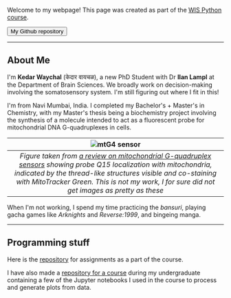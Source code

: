 Welcome to my webpage! This page was created as part of the [WIS Python course](https://github.com/Code-Maven/wis-python-course-2025-03).

<button name="Github repo" onclick="https://github.com/waychalkedar/waychalkedar.github.io">My Github repository</button>

---

## About Me

I'm <b>Kedar Waychal</b> (केदार वायचळ), a new PhD Student with Dr <b>Ilan Lampl</b> at the Department of Brain Sciences. We broadly work on decision-making involving the somatosensory system. I'm still figuring out where I fit in this!

I'm from Navi Mumbai, India. I completed my Bachelor's + Master's in Chemistry, with my Master's thesis being a biochemistry project involving the synthesis of a molecule intended to act as a fluorescent probe for mitochondrial DNA G-quadruplexes in cells. 

| ![mtG4 sensor](https://ars.els-cdn.com/content/image/1-s2.0-S1389556723000503-gr29.jpg) | 
|:--:| 
| *Figure taken from [a review on mitochondrial G-quadruplex sensors](https://doi.org/10.1016/j.jphotochemrev.2023.100619) showing probe Q15 localization with mitochondria, indicated by the thread-like structures visible and co-staining with MitoTracker Green. This is not my work, I for sure did not get images as pretty as these* |

When I'm not working, I spend my time practicing the *bansuri*, playing gacha games like *Arknights* and *Reverse:1999*, and bingeing manga.

---

## Programming stuff

Here is the [repository](https://github.com/waychalkedar/python-course-assignments) for assignments as a part of the course.

I have also made a [repository for a course](https://github.com/waychalkedar/mm722-iitb) during my undergraduate containing a few of the Jupyter notebooks I used in the course to process and generate plots from data.

